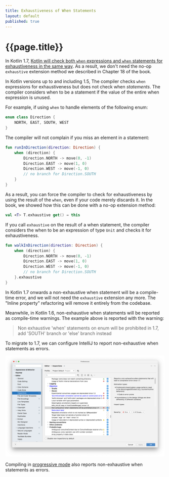 ```yaml
---
title: Exhaustiveness of When Statements 
layout: default 
published: true
---
```

# {{page.title}}

In Kotlin 1.7, [Kotlin will check both `when` expressions and `when` statements for exhaustiveness in the same way][1]. As a result, we don't need the no-op `exhaustive` extension method we described in Chapter 18 of the
book.

In Kotlin versions up to and including 1.5, The compiler checks `when` expressions for exhaustiveness but does not
check when _statements_. The compiler considers when to be a statement if the value of the entire when expression
is unused. 

For example, if using `when` to handle elements of the following enum:

<!-- begin-insert: code-examples/src/main/dev/java_to_kotlin/sealed_when/SealedWhenExamples.kt#enum -->
```kotlin
enum class Direction {
    NORTH, EAST, SOUTH, WEST
}
```
<!-- end-insert -->

The compiler will not complain if you miss an element in a statement:

<!-- begin-insert: code-examples/src/main/dev/java_to_kotlin/sealed_when/SealedWhenExamples.kt#nonexhaustive -->
```kotlin
fun runInDirection(direction: Direction) {
    when (direction) {
        Direction.NORTH -> move(0, -1)
        Direction.EAST -> move(1, 0)
        Direction.WEST -> move(-1, 0)
        // no branch for Direction.SOUTH
    }
}
```
<!-- end-insert -->

As a result, you can force the compiler to check for exhaustiveness by using the result of the `when`, even if your code merely discards it. In the book, we showed how this can be done with a no-op extension method:

<!-- begin-insert: code-examples/src/main/dev/java_to_kotlin/sealed_when/SealedWhenExamples.kt#exhaustive_extension -->
```kotlin
val <T> T.exhaustive get() = this
```
<!-- end-insert -->

If you call `exhaustive` on the result of a when statement, the compiler considers the when to be an expression of type `Unit` and checks it for exhaustiveness.

<!-- begin-insert: code-examples/src/main/dev/java_to_kotlin/sealed_when/SealedWhenExamples.kt#force_exhaustive -->
```kotlin
fun walkInDirection(direction: Direction) {
    when (direction) {
        Direction.NORTH -> move(0, -1)
        Direction.EAST -> move(1, 0)
        Direction.WEST -> move(-1, 0)
        // no branch for Direction.SOUTH
    }.exhaustive
}
```
<!-- end-insert -->


In Kotlin 1.7 onwards a non-exhaustive when statement will be a compile-time error, and we will not need the `exhaustive` extension any more.  The "Inline property" refactoring will remove it entirely from the codebase.

Meanwhile, in Kotlin 1.6, non-exhaustive when statements will be reported as compile-time warnings.  The example above is reported with the warning:

> Non exhaustive 'when' statements on enum will be prohibited in 1.7, add 'SOUTH' branch or 'else' branch instead

To migrate to 1.7, we can configure IntelliJ to report non-exhaustive when statements as errors.

![Configuring IntelliJ to report non-exhaustive when statements as errors](intellij-non-exhaustive-when-as-error.png)

Compiling in [progressive mode][2] also reports non-exhaustive when statements as errors.

[1]: https://kotlinlang.org/docs/whatsnew1530.html#exhaustive-when-statements-for-sealed-and-boolean-subjects
[2]: https://kotlinlang.org/docs/whatsnew13.html#progressive-mode